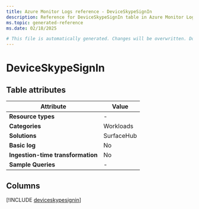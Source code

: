 ```yaml
---
title: Azure Monitor Logs reference - DeviceSkypeSignIn
description: Reference for DeviceSkypeSignIn table in Azure Monitor Logs.
ms.topic: generated-reference
ms.date: 02/18/2025

# This file is automatically generated. Changes will be overwritten. Do not change this file directly.
---
```


# DeviceSkypeSignIn




## Table attributes

|Attribute|Value|
|---|---|
|**Resource types**|-|
|**Categories**|Workloads|
|**Solutions**| SurfaceHub|
|**Basic log**|No|
|**Ingestion-time transformation**|No|
|**Sample Queries**|-|



## Columns
  
[!INCLUDE [deviceskypesignin](~/reusable-content/ce-skilling/azure/includes/azure-monitor/reference/tables/deviceskypesignin-include.md)]
